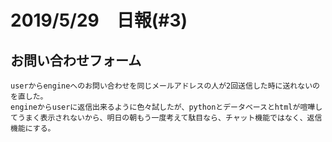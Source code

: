 # 2019/5/29　日報(#3)

お問い合わせフォーム
-

	userからengineへのお問い合わせを同じメールアドレスの人が2回送信した時に送れないのを直した。
	engineからuserに返信出来るように色々試したが、pythonとデータベースとhtmlが喧嘩してうまく表示されないから、明日の朝もう一度考えて駄目なら、チャット機能ではなく、返信機能にする。